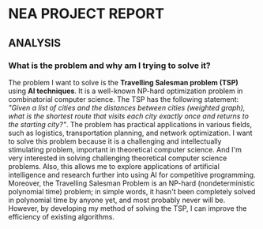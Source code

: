 # NEA PROJECT REPORT
## ANALYSIS
### What is the problem and why am I trying to solve it?

The problem I want to solve is the **Travelling Salesman problem (TSP)** using **AI techniques**. It is a well-known NP-hard optimization problem in combinatorial computer science. The TSP has the following statement: *"Given a list of cities and the distances between cities (weighted graph), what is the shortest route that visits each city exactly once and returns to the starting city?"*. The problem has practical applications in various fields, such as logistics, transportation planning, and network optimization. I want to solve this problem because it is a challenging and intellectually stimulating problem, important in theoretical computer science. And I'm very interested in solving challenging theoretical computer science problems. Also, this allows me to explore applications of artificial intelligence and research further into using AI for competitive programming. Moreover, the Travelling Salesman Problem is an NP-hard (nondeterministic polynomial time) problem; in simple words, it hasn't been completely solved in polynomial time by anyone yet, and most probably never will be. However, by developing my method of solving the TSP, I can improve the efficiency of existing algorithms.
